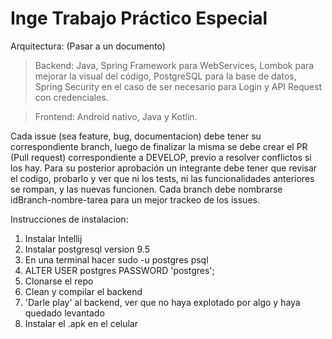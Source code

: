 # Inge Trabajo Práctico Especial
Arquitectura: (Pasar a un documento) 

>Backend: Java, Spring Framework para WebServices, Lombok para mejorar la visual del código, PostgreSQL para la base de datos, Spring Security en el caso de ser necesario para Login y API Request con credenciales.

>Frontend: Android nativo, Java y Kotlin.

Cada issue (sea feature, bug, documentacion) debe tener su correspondiente branch, luego de finalizar la misma se debe crear el PR (Pull request) correspondiente a DEVELOP, previo a resolver conflictos si los hay. Para su posterior aprobación un integrante debe tener que revisar el codigo, probarlo y ver que ni los tests, ni las funcionalidades anteriores se rompan, y las nuevas funcionen.
Cada branch debe nombrarse idBranch-nombre-tarea para un mejor trackeo de los issues.

Instrucciones de instalacion:
1) Instalar Intellij
2) Instalar postgresql version 9.5
3) En una terminal hacer sudo -u postgres psql
4) ALTER USER postgres PASSWORD 'postgres';
5) Clonarse el repo
6) Clean y compilar el backend
7) 'Darle play' al backend, ver que no haya explotado por algo y haya quedado levantado
8) Instalar el .apk en el celular
